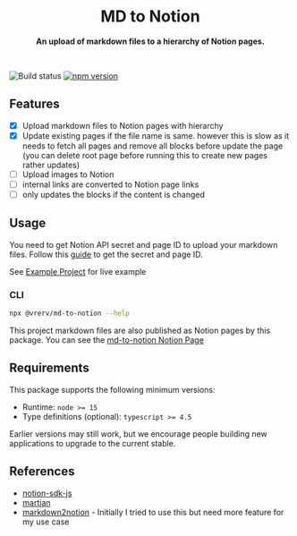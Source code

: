 <div align="center">
	<h1>MD to Notion</h1>
	<p>
		<b>An upload of markdown files to a hierarchy of Notion pages.</b>
	</p>
	<br>
</div>

![Build status](https://github.com/vrerv/md-to-notion/actions/workflows/ci.yml/badge.svg)
[![npm version](https://badge.fury.io/js/%40vrerv%2Fmd-to-notion.svg)](https://www.npmjs.com/package/@vrerv/md-to-notion)

## Features

- [x] Upload markdown files to Notion pages with hierarchy
- [x] Update existing pages if the file name is same. however this is slow as it needs to fetch all pages and remove all blocks before update the page (you can delete root page before running this to create new pages rather updates)
- [ ] Upload images to Notion
- [ ] internal links are converted to Notion page links
- [ ] only updates the blocks if the content is changed

## Usage

You need to get Notion API secret and page ID to upload your markdown files.
Follow this [guide](./docs/configure-notion.md) to get the secret and page ID.

See [Example Project](./examples/example-project) for live example

### CLI

```bash
npx @vrerv/md-to-notion --help
```

This project markdown files are also published as Notion pages by this package.
You can see the [md-to-notion Notion Page](https://vrerv.notion.site/MD-To-Notion-e85be6990664452b8669c72d989ce258)

## Requirements

This package supports the following minimum versions:

- Runtime: `node >= 15`
- Type definitions (optional): `typescript >= 4.5`

Earlier versions may still work, but we encourage people building new applications to upgrade to the current stable.

## References

- [notion-sdk-js](https://github.com/makenotion/notion-sdk-js)
- [martian](https://github.com/tryfabric/martian)
- [markdown2notion](https://github.com/Rujuu-prog/markdown2notion) - Initially I tried to use this but need more feature for my use case
